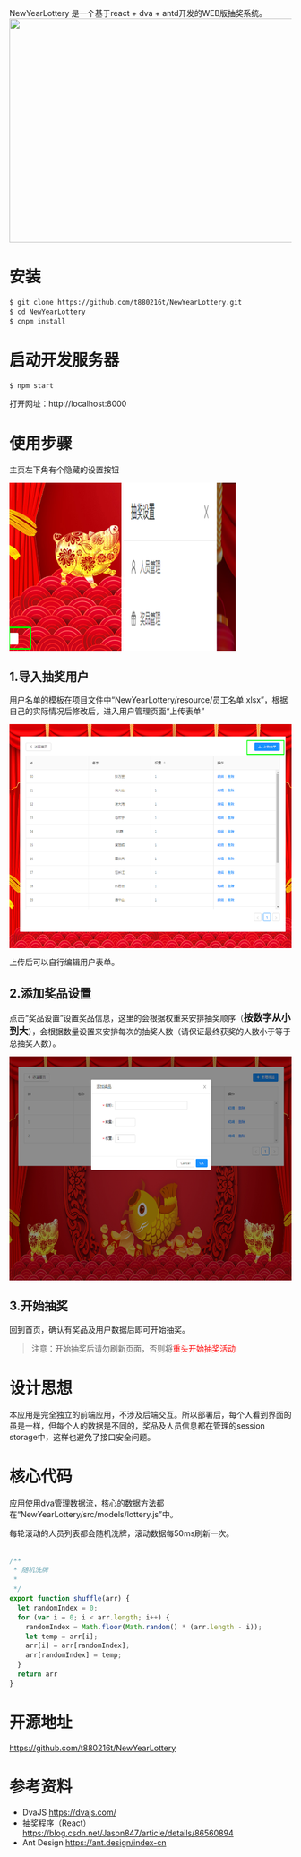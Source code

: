 
NewYearLottery 是一个基于react + dva + antd开发的WEB版抽奖系统。
<img src="./resource/lottery.gif" width = "600" height = "400" alt="" align=center></img>

# 安装
```bash
$ git clone https://github.com/t880216t/NewYearLottery.git
$ cd NewYearLottery
$ cnpm install
```
# 启动开发服务器
```bash
$ npm start
```
打开网址：http://localhost:8000

# 使用步骤
主页左下角有个隐藏的设置按钮

<img src="./resource/settingbutton.png" width = "200" height = "300" alt="" align=center></img>
<img src="./resource/settinglist.png" width = "200" height = "300" alt="" align=center></img>

## 1.导入抽奖用户
用户名单的模板在项目文件中“NewYearLottery/resource/员工名单.xlsx”，根据自己的实际情况后修改后，进入用户管理页面“上传表单”

<img src="./resource/userdata.png" width = "600" height = "400" alt="" align=center></img>

上传后可以自行编辑用户表单。


## 2.添加奖品设置
点击“奖品设置”设置奖品信息，这里的会根据权重来安排抽奖顺序（**<big>按数字从小到大</big>**），会根据数量设置来安排每次的抽奖人数（请保证最终获奖的人数小于等于总抽奖人数）。

<img src="./resource/rewardsetting.png" width = "600" height = "400" alt="" align=center></img>

## 3.开始抽奖

回到首页，确认有奖品及用户数据后即可开始抽奖。

> 注意：开始抽奖后请勿刷新页面，否则将<font color=red>重头开始抽奖活动</font>


# 设计思想

本应用是完全独立的前端应用，不涉及后端交互。所以部署后，每个人看到界面的虽是一样，但每个人的数据是不同的，奖品及人员信息都在管理的session storage中，这样也避免了接口安全问题。

# 核心代码
应用使用dva管理数据流，核心的数据方法都在“NewYearLottery/src/models/lottery.js”中。

每轮滚动的人员列表都会随机洗牌，滚动数据每50ms刷新一次。
```javascript

/**
 * 随机洗牌
 *
 */
export function shuffle(arr) {
  let randomIndex = 0;
  for (var i = 0; i < arr.length; i++) {
    randomIndex = Math.floor(Math.random() * (arr.length - i));
    let temp = arr[i];
    arr[i] = arr[randomIndex];
    arr[randomIndex] = temp;
  }
  return arr
}

```

# 开源地址

https://github.com/t880216t/NewYearLottery

# 参考资料

* DvaJS https://dvajs.com/
* 抽奖程序（React）https://blog.csdn.net/Jason847/article/details/86560894
* Ant Design https://ant.design/index-cn
